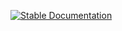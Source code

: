 [![Stable Documentation](https://img.shields.io/badge/docs-stable-blue.svg)]([https://unfoldtoolbox.github.io/Unfold.jl/stable](https://unfoldtoolbox.github.io/UnfoldDocs/main/))
